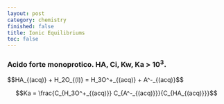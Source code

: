 ```yaml
---
layout: post
category: chemistry
finished: false
title: Ionic Equilibriums
toc: false
---
```


### Acido forte monoprotico. HA, Ci, Kw, Ka > 10<sup>3</sup>. 

<div class="math">
  $$HA_{(acq)} + H_2O_{(l)} = H_3O^+_{(acq)} + A^-_{(acq)}$$
  
  $$Ka = \frac{C_{H_3O^+_{(acq)}}  C_{A^-_{(acq)}}}{C_{HA_{(acq)}}}$$
</div>
